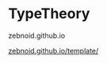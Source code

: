 TypeTheory
==========

zebnoid.github.io

[zebnoid.github.io/template/](https://zebnoid.github.io/template/)
